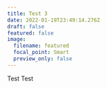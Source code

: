 ```yaml
---
title: Test 3
date: 2022-01-19T23:49:14.276Z
draft: false
featured: false
image:
  filename: featured
  focal_point: Smart
  preview_only: false
---
```

Test Test